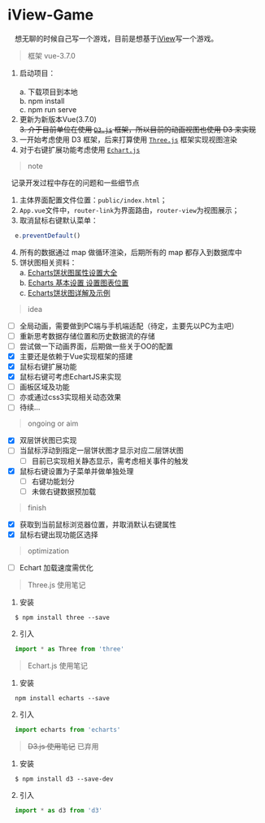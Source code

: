 # iView-Game

&emsp;想无聊的时候自己写一个游戏，目前是想基于[iView](https://www.iviewui.com/)写一个游戏。

> 框架 vue-3.7.0

1. 启动项目：<br/>  
  a. 下载项目到本地 <br />
  b. npm install <br />
  c. npm run serve <br />
2. 更新为新版本Vue(3.7.0)<br/>
~~3. 介于目前单位在使用 [`D3.js`](https://d3js.org/) 框架，所以目前的动画视图也使用 D3 来实现~~
3. 一开始考虑使用 D3 框架，后来打算使用 [`Three.js`](https://threejs.org/) 框架实现视图渲染
4. 对于右键扩展功能考虑使用 [`Echart.js`](https://echarts.baidu.com/index.html)

> note

&ensp;记录开发过程中存在的问题和一些细节点
1. 主体界面配置文件位置：`public/index.html`；
2. `App.vue`文件中，`router-link`为界面路由，`router-view`为视图展示；
3. 取消鼠标右键默认菜单：
``` javascript
  e.preventDefault()
```
4. 所有的数据通过 map 做循环渲染，后期所有的 map 都存入到数据库中
5. 饼状图相关资料：<br />
  a. [Echarts饼状图属性设置大全](https://blog.csdn.net/sleepwalker_1992/article/details/82532210)<br />
  b. [Echarts 基本设置 设置图表位置](https://www.jianshu.com/p/3cf80b96a65d)<br />
  c. [Echarts饼状图详解及示例](https://blog.csdn.net/qq_21386275/article/details/78842286)<br />

> idea

- [ ] 全局动画，需要做到PC端与手机端适配（待定，主要先以PC为主吧）
- [ ] 重新思考数据存储位置和历史数据流的存储
- [ ] 尝试做一下动画界面，后期做一些关于OO的配置
- [x] 主要还是依赖于Vue实现框架的搭建
- [x] 鼠标右键扩展功能
- [x] 鼠标右键可考虑EchartJS来实现
- [ ] 画板区域及功能
- [ ] 亦或通过css3实现相关动态效果
- [ ] 待续...

> ongoing or aim

- [x] 双层饼状图已实现
- [ ] 当鼠标浮动到指定一层饼状图才显示对应二层饼状图
  - [ ] 目前已实现相关静态显示，需考虑相关事件的触发
- [x] 鼠标右键设置为子菜单并做单独处理
  - [ ] 右键功能划分
  - [ ] 未做右键数据预加载

> finish

- [x] 获取到当前鼠标浏览器位置，并取消默认右键属性
- [x] 鼠标右键出现功能区选择

> optimization

- [ ] Echart 加载速度需优化

> Three.js 使用笔记

1. 安装
``` node
  $ npm install three --save
```
2. 引入
``` javascript
  import * as Three from 'three'
```

> Echart.js 使用笔记

1. 安装
``` node
  npm install echarts --save
```
2. 引入
``` javascript
  import echarts from 'echarts'
```

> ~~D3.js 使用笔记~~ 已弃用

1. 安装
``` node
  $ npm install d3 --save-dev
```
2. 引入
``` javascript
  import * as d3 from 'd3'
```
